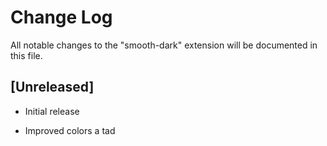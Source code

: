 # Change Log

All notable changes to the "smooth-dark" extension will be documented in this file.

## [Unreleased]

- Initial release

- Improved colors a tad
